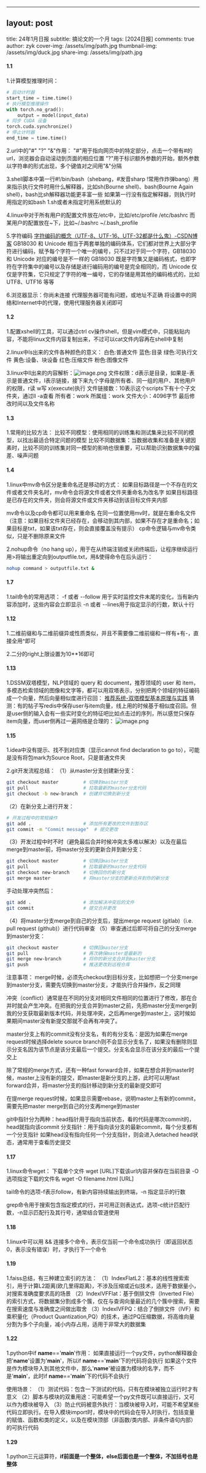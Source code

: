 ---


## layout: post
title: 24年1月日报
subtitle: 搞论文的一个月
tags: [2024日报]
comments: true
author: zyk
cover-img: /assets/img/path.jpg
thumbnail-img: /assets/img/duck.jpg
share-img: /assets/img/path.jpg

#### 1.1
1.计算模型推理时间：
```python
# 启动计时器
start_time = time.time()
# 执行模型推理操作
with torch.no_grad():
    output = model(input_data)
# 同步 CUDA 设备
torch.cuda.synchronize()
# 停止计时器
end_time = time.time()
```
2.url中的"#" "?" "&"作用：
"#"用于指向网页中的特定部分，点击一个带有#的url，浏览器会自动滚动到页面的相应位置
"?"用于标识额外参数的开始，额外参数以字符串的形式出现，多个键值对之间用"&"分隔

3.shell脚本中第一行#!/bin/bash（shebang，#发音sharp !常用作炸弹bang）用来指示执行文件时用什么解释器，比如sh(Bourne shell)、bash(Bourne Again shell)，bash比sh解释器功能更丰富一些
如果第一行没有指定解释器，则执行时用指定的如bash 1.sh或者未指定时用系统默认的

4.linux中对于所有用户的配置文件放在/etc中，比如/etc/profile  /etc/bashrc 
而某用户的配置放在~下，比如~/.bashrc   ~/.bash_profile

5.字符编码
[字符编码的概念（UTF-8、UTF-16、UTF-32都是什么鬼）-CSDN博客](https://blog.csdn.net/guxiaonuan/article/details/78678043)
GB18030 和 Unicode 相当于两套单独的编码体系，它们都对世界上大部分字符进行编码，赋予每个字符一个唯一的编号，只不过对于同一个字符，GB18030 和 Unicode 对应的编号是不一样的
GB18030 既是字符集又是编码格式，也即字符在字符集中的编号以及存储是进行编码用的编号是完全相同的，而 Unicode 仅仅是字符集，它只规定了字符的唯一编号，它的存储是用其他的编码格式的，比如 UTF8、UTF16 等等

6.浏览器显示：你尚未连接 代理服务器可能有问题，或地址不正确  将设置中的网络和Internet中的代理，使用代理服务器关闭即可

#### 1.2
1.配置xshell的工具，可以通过ctrl cv操作shell，但是vim模式中，只能粘贴内容，不能将linux文件内容复制出来，不过可以cat文件内容再在shell中复制

2.linux中ls出来的文件各种颜色的意义：
白色:普通文件     蓝色:目录     绿色:可执行文件    黄色:设备、块设备     红色:压缩文件    粉色:图像文件

3.linux中ll出来的内容解析：![image.png](https://cdn.nlark.com/yuque/0/2024/png/40887030/1704115392289-6b03b020-602c-40d7-b721-d219207758bf.png#averageHue=%231a1612&clientId=ub5b79310-cfd6-4&from=paste&height=13&id=C4b5Z&originHeight=21&originWidth=623&originalType=binary&ratio=1.5758334398269653&rotation=0&showTitle=false&size=3221&status=done&style=none&taskId=u22db12ef-1a91-4b1c-b371-428487a37fe&title=&width=395.34635086079186)
文件权限：d表示是目录，如果是-表示是普通文件，l表示链接，接下来九个字母是所有者、同一组的用户、其他用户的权限，r读 w写 x(execute)执行 
文件链接数：10表示这个scripts下有十个子文件夹，通过ll -a查看
所有者：work
所属组：work
文件大小：4096字节
最后修改时间以及文件名称

#### 1.3
1.常用的比较方法：
比较不同模型：使用相同的训练集和测试集来比较不同的模型，以找出最适合特定问题的模型
比较不同数据集：当数据收集和准备是关键因素时，比较不同的训练集对同一模型的影响也很重要，可以帮助识别数据集中的偏差、噪声问题


#### 1.4
1.linux中mv命令区分是重命名还是移动的方式：
如果目标路径是一个不存在的文件或者文件夹名时，mv命令会将源文件或者文件夹重命名为改名字
如果目标路径是已存在的文件夹，则会将源文件或文件夹移动到该目标文件夹内部

mv命令以及cp命令都可以用来重命名
在同一位置使用mv时，就是在重命名文件（注意：如果目标文件夹已经存在，会移动到其内部，如果不存在才是重命名；如果目标是txt，如果该txt存在，则会直接覆盖没有提示）
cp命令逻辑与mv命令类似，只是不删除原来文件

2.nohup命令（no hang up），用于在从终端注销或关闭终端后，让程序继续运行
用>将输出重定向到outputfile.txt，用&使得命令在后头运行：
```bash
nohup command > outputfile.txt &
```

#### 1.7
1.tail命令的常用选项：
-f 或者 --follow 用于实时监控文件末尾的变化，当有新内容添加时，这些内容会立即显示
-n 或者 --lines用于指定显示的行数，默认十行

#### 1.12
1.二维前缀和与二维前缀异或性质类似，并且不需要像二维前缀和一样有+有-，直接全用^即可

2.二分的right上限设置为10**16即可

#### 1.13
1.DSSM双塔模型，NLP领域的 query 和 document，推荐领域的 user 和 item，多模态检索领域的图像和文字等，都可以用双塔表示，分别把两个领域的特征编码成一个向量，然后向量相似度进行召回：
[推荐系统-双塔模型基本原理与实践](https://zhuanlan.zhihu.com/p/601743047)
猜测：有的帖子写redis中保存user与item向量，线上用的时候基于相似度召回。但是user侧的输入会有一些实时变化的特征吧比如点击过的序列，所以感觉只保存item向量，而user侧再过一遍网络是合理的：
![image.png](https://cdn.nlark.com/yuque/0/2024/png/40887030/1705225656013-a414171a-9911-429e-8a96-23f0bb2fae0d.png#averageHue=%23fdfcfb&clientId=uf35b85d9-ffd3-4&from=paste&height=142&id=uc9883565&originHeight=305&originWidth=821&originalType=binary&ratio=1.5758334398269653&rotation=0&showTitle=false&size=44449&status=done&style=none&taskId=u836ecfb5-3443-4e38-ac43-70f36ede789&title=&width=381.97857666015625)

#### 1.15
1.idea中没有提示、找不到对应类（显示cannot find declaration to go to），可能是没有将包mark为Source Root，只是普通文件夹

2.git开发流程总结：
（1）从master分支创建新分支：
```bash
git checkout master         # 切换到master分支
git pull                    # 拉取最新的master分支代码
git checkout -b new-branch  # 创建并切换到新分支
```
（2）在新分支上进行开发：
```bash
# 开发过程中的常规操作
git add .                   # 添加所有更改的文件到暂存区
git commit -m "Commit message"  # 提交更改
```
（3）开发过程中时不时（避免最后合并时候冲突太多难以解决）以及在最后merge到master前，将master分支的更新合并到新分支：
```bash
git checkout master         # 切换回master分支
git pull                    # 拉取最新的master分支代码
git checkout new-branch     # 切换回你的新分支
git merge master            # 将master分支的更新合并到你的新分支
```
手动处理冲突然后：
```bash
git add .                   # 添加解决冲突后的文件
git commit                  # 提交合并更改
```
（4）将master分支merge到自己的分支后，提出merge request (gitlab)（i.e. pull request (github)）进行代码审查
（5）审查通过后即可将自己的分支merge到master分支：
```bash
git checkout master         # 切换回master分支
git pull                    # 再次确保master是最新的
git merge new-branch        # 将你的新分支合并到master分支
git push                    # 推送更改到远程仓库
```

注意事项：
merge时候，必须先checkout到目标分支，比如想把一个分支merge到master分支，需要先切换到master分支，才能执行合并操作，反之同理

冲突（conflict）通常是在不同的分支对相同文件相同的位置进行了修改，那在合并时就会产生冲突。在把我的分支合并到master之前，先把master分支merge到我的分支获取最新版本代码，并处理冲突，之后再merge到master上，这时候如果期间master没有新提交那就不会再有冲突了。

master分支上有的commit没有分支名，有的有分支名：是因为如果在merge request时候选择delete source branch则不会显示分支名了，如果没有删除则显示分支名因为该节点是该分支最后一个提交。分支名会显示在该分支的最后一个提交上

除了常规的merge方式，还有一种fast forward合并，如果在想合并到master时候，master上没有新的提交，即master是新分支的上游，此时可以用fast forward合并，将master分支的指针移动到新分支的最新提交即可

在提merge request时候，如果显示需要rebase，说明master上有新的commit，需要先把master merge到自己的分支再merge到master

git中指针分为两种：head指针用于指向当前状态，看的代码是哪次commit的，head就指向该commit
分支指针：用于指向该分支的最新commit，每个分支都有一个分支指针
如果head没有指向任何一个分支指针，则会进入detached head状态，通常用于查看历史提交

#### 1.17
1.linux命令wget：
下载单个文件 wget [URL]下载该url内容并保存在当前目录
-O选项指定下载的文件名 wget -O filename.html [URL]

tail命令的选项-f表示follow，有新内容持续输出到终端，-n <number>指定显示的行数

grep命令用于搜索包含指定模式的行，并可用正则表达式，选项-c统计匹配行数，-n显示匹配行及其行号，通常结合管道使用

#### 1.18
1.linux中可以用 && 连接多个命令，表示仅当前一个命令成功执行（即返回状态0，表示没有错误）时，才执行下一个命令

#### 1.19
1.faiss总结，有三种建立索引的方法：
（1）IndexFlatL2：基本的线性搜索索引，用于计算L2距离(欧几里得距离)，不涉及压缩或近似技术，适用于数据量小，对搜索准确度要求高的场景
（2）IndexIVFFlat：基于倒排文件（Inverted File）的索引方式，将数据集分割成多个簇，仅在与查询向量最近的几个簇中搜索，需要在搜索速度与准确度之间做出取舍
（3）IndexIVFPQ：结合了倒排文件（IVF）和乘积量化（Product Quantization,PQ）的技术，通过PQ压缩数据，将高维向量分割为多个子向量，减小内存占用，适用于非常大的数据集

#### 1.22
1.python中if __name__=='__main__'作用：
如果直接运行一个py文件，python解释器会把'__name__'设置为'__main__'，所以if __name__=='__main__'下的代码将会执行
如果这个文件是作为模块导入到其他文件中，那么'__name__'被设置为模块的名字，而不是'__main__'，此时if __name__=='__main__'下的代码不会执行

使用场景：
（1）测试代码：包含一下测试的代码，只有在模块被独立运行时才有意义
（2）脚本与模块的双重用途：可能希望一个py文件既可以直接运行，又可以作为模块被导入
（3）防止代码被意外执行：当模块被导入时，可能不希望某些代码立即执行。在导入模块import时，模块中的代码会在导入时执行，包括变量的赋值、函数和类的定义，以及在模块顶部（非函数/类内部、非条件语句内部）的可执行代码

#### 1.29
1.python三元运算符，**if前面是一个整体，else后面也是一个整体，不加括号也是整体**





